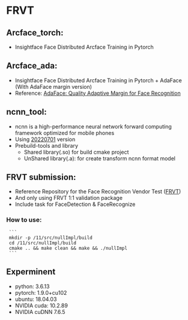 # FRVT

## Arcface_torch:
  * Insightface Face Distributed Arcface Training in Pytorch 
  
## Arcface_ada:
  * Insightface Face Distributed Arcface Training in Pytorch + AdaFace (With AdaFace margin version)
  * Reference: [AdaFace: Quality Adaptive Margin for Face Recognition](https://github.com/mk-minchul/AdaFace)

## ncnn_tool:
  * ncnn is a high-performance neural network forward computing framework optimized for mobile phones
  * Using [20220701](https://github.com/Tencent/ncnn/releases/tag/20220701) version
  * Prebuild-tools and library 
    - Shared library(.so) for build cmake project
    - UnShared library(.a): for create transform ncnn format model

## FRVT submission:
  * Reference Repository for the Face Recognition Vendor Test ([FRVT](https://github.com/usnistgov/frvt))
  * And only using FRVT 1:1 validation package 
  * Include task for FaceDetection & FaceRecognize

  ### How to use:
     ```
     mkdir -p /11/src/nullImpl/build 
     cd /11/src/nullImpl/build
     cmake .. && make clean && make && ./nullImpl
     ```

## Experminent
   - python: 3.6.13
   - pytorch: 1.9.0+cu102
   - ubuntu: 18.04.03
   - NVIDIA cuda: 10.2.89
   - NVIDIA cuDNN 7.6.5
